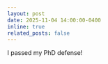 ```yaml
---
layout: post
date: 2025-11-04 14:00:00-0400
inline: true
related_posts: false
---
```


I passed my PhD defense!
